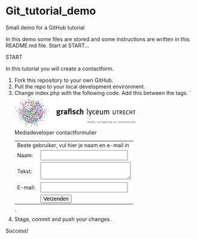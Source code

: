# Git_tutorial_demo
Small demo for a GitHub tutorial

In this demo some files are stored and some instructions are written in this README.md file. Start at START...

START

In this tutorial you will create a contactform.
1. Fork this repository to your own GitHub.
2. Pull the repo to your local development environment.
3. Change index.php with the following code. Add this between the <body> tags.
    `<div id="container">
    <img src="glulogo.png">
    <div id="head" style="">Mediadeveloper contactformulier</div>
    <form method="post" action="contactverwerk.php">
    <table>
    <tr><td colspan="2">Beste gebruiker, vul hier je naam en e-mail in</td></tr>
    <tr><td>Naam:</td><td><input style="font-size:125%" name="name" type="text"></td></tr>
    <tr><td>Tekst:</td><td><textarea style="font-size:125%" name="text"></textarea></td></tr>
    <tr><td>E-mail:</td><td><input style="font-size:125%" name="email" type="text" ></td></tr>
    <tr><td>&nbsp;</td><td><input style="font-size:100%" type="submit" name="submit" value="Verzenden"></td></tr>
    </form>
    </table>
    </div>`
4. Stage, commit and push your changes.

Success!
